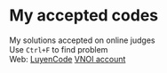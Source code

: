 # My accepted codes

My solutions accepted on online judges  
Use `Ctrl+F` to find problem  
Web: [LuyenCode](https://luyencode.net/)
[VNOI account](https://oj.vnoi.info/user/dohoc12)
